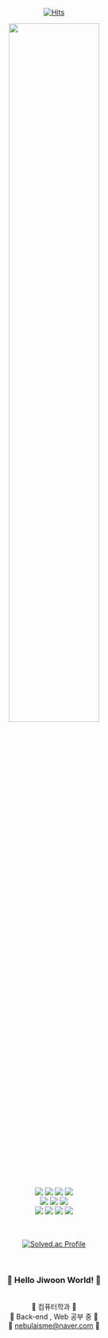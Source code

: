 <div align="center">

  [![Hits](https://hits.seeyoufarm.com/api/count/incr/badge.svg?url=https%3A%2F%2Fgithub.com%2Fsungjiwoon&count_bg=%23F574E6&title_bg=%23F3D5FD&icon=&icon_color=%23E7E7E7&title=hits&edge_flat=false)](https://hits.seeyoufarm.com)
  
<img width="60%" src="https://user-images.githubusercontent.com/59862752/215268566-93f30660-2318-4617-9963-80e3faecd057.PNG"> 


<!--
**sungjiwoon/sungjiwoon** is a ✨ _special_ ✨ repository because its `README.md` (this file) appears on your GitHub profile.

Here are some ideas to get you started: -->

<br>
<img src="https://img.shields.io/badge/java-f28aa8?style=for-the-badge&logo=java&logoColor=white"> 
<img src="https://img.shields.io/badge/python-f25c87?style=for-the-badge&logo=python&logoColor=white">
<img src="https://img.shields.io/badge/c-f54275?style=for-the-badge&logo=c&logoColor=white">
<img src="https://img.shields.io/badge/mysql-f26f7f?style=for-the-badge&logo=mysql&logoColor=white">
<br>
<img src="https://img.shields.io/badge/html5-E34F26?style=for-the-badge&logo=html5&logoColor=white"> 
<img src="https://img.shields.io/badge/css-fc885d?style=for-the-badge&logo=css3&logoColor=white"> 
<img src="https://img.shields.io/badge/javascript-f08a71?style=for-the-badge&logo=javascript&logoColor=white">
<br>
<img src="https://img.shields.io/badge/spring-88d918?style=for-the-badge&logo=spring&logoColor=white">
<img src="https://img.shields.io/badge/springboot-30b35c?style=for-the-badge&logo=springboot&logoColor=white">
<img src="https://img.shields.io/badge/express-68cae8?style=for-the-badge&logo=express&logoColor=white">
<img src="https://img.shields.io/badge/django-49cdf5?style=for-the-badge&logo=django&logoColor=white">
<br><br><br>

[![Solved.ac Profile](http://mazassumnida.wtf/api/v2/generate_badge?boj=jiwoon1122)](https://solved.ac/jiwoon1122/)

<br>

### 🎡 Hello Jiwoon World! 🎡 
<br> 👯 컴퓨터학과 👯<br>
🌱 Back-end , Web 공부 중 🌱<br>
💬 nebulaisme@naver.com 💬 <br>
<br><br>
  
<!--
😄 Pronouns: ...
⚡ Fun fact: ... -->

</div>

